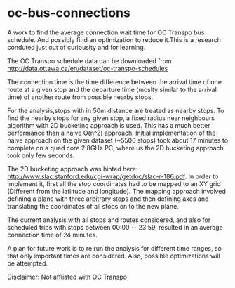 oc-bus-connections
==================

A work to find the average connection wait time for OC Transpo bus schedule. And possibly find an optimization to reduce it.This is a research conduted just out of curiousity and for learning.

The OC Transpo schedule data can be downloaded from
http://data.ottawa.ca/en/dataset/oc-transpo-schedules

The connection time is the time difference between the arrival time of one route at a given stop and the departure time (moslty similar to the arrival time) of another route from possible nearby stops. 

For the analysis,stops with in 50m distance are treated as nearby stops. To find the nearby stops for any given stop, a fixed radius near neighbours algorithm with 2D bucketing approach is used. This has a much better performance than a naive O(n^2) approach. Initial implementation of the naive approach on the given dataset (~5500 stops) took about 17 minutes to complete on a quad core 2.8GHz PC, where us the 2D bucketing approach took only few seconds. 

The 2D bucketing approach was hinted here: http://www.slac.stanford.edu/cgi-wrap/getdoc/slac-r-186.pdf.
In order to implement it, first all the stop coordinates had to be mapped to an XY grid (Different from the latiitude and longitude). The mapping approach involved defining a plane with three arbitrary stops and then defining axes and translating the coordinates of all stops on to the new plane.

The current analysis with all stops and routes considered, and also for scheduled trips with stops between 00:00 -- 23:59, resulted in an average connection time of 24 minutes.

A plan for future work is to re run the analysis for different time ranges, so that only important times are considered. Also, possible optimizations will be attempted.

Disclaimer: Not affliated with OC Transpo

